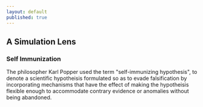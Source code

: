 ```yaml
---
layout: default
published: true
---
```


## A Simulation Lens

### Self Immunization

The philosopher Karl Popper used the term "self-immunizing hypothesis", to denote a scientific hypotheisis formulated so as to evade falsification by incorporating mechanisms that have the effect of making the hypotheisis flexible enough to accommodate contrary evidence or anomalies without being abandoned.

